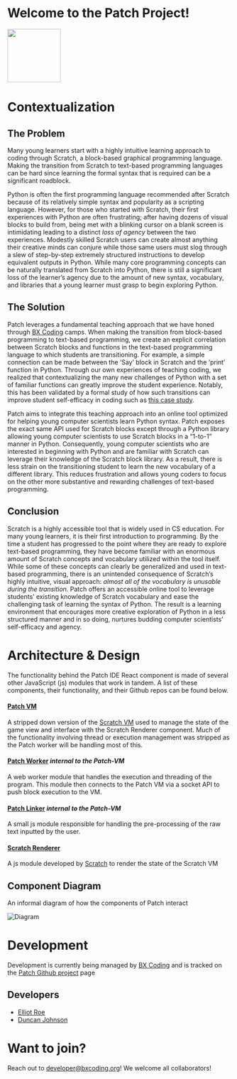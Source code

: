 # Welcome to the Patch Project!

<img src="https://bxcoding.org/wp-content/uploads/2023/02/PyatchLogo.png" width="120">

# Contextualization

## The Problem

Many young learners start with a highly intuitive learning approach to coding through Scratch, a block-based graphical programming language.  Making the transition from Scratch to text-based programming languages can be hard since learning the formal syntax that is required can be a significant roadblock.

Python is often the first programming language recommended after Scratch because of its relatively simple syntax and popularity as a scripting language. However, for those who started with Scratch, their first experiences with Python are often frustrating; after having dozens of visual blocks to build from, being met with a blinking cursor on a blank screen is intimidating leading to a distinct *loss of agency* between the two experiences. Modestly skilled Scratch users can create almost anything their creative minds can conjure while those same users must slog through a slew of step-by-step extremely structured instructions to develop equivalent outputs in Python. While many core programming concepts can be naturally translated from Scratch into Python, there is still a significant loss of the learner’s agency due to the amount of new syntax, vocabulary, and libraries that a young learner must grasp to begin exploring Python.
 

## The Solution

Patch leverages a fundamental teaching approach that we have honed through [BX Coding](https://bxcoding.com) camps. When making the transition from block-based programming to text-based programming, we create an explicit correlation between Scratch blocks and functions in the text-based programming language to which students are transitioning. For example, a simple connection can be made between the ‘Say’ block in Scratch and the ‘print’ function in Python. Through our own experiences of teaching coding, we realized that contextualizing the many new challenges of Python with a set of familiar functions can greatly improve the student experience. Notably, this has been validated by a formal study of how such transitions can improve student self-efficacy in coding such as [this case study](https://doi.org/10.1080/26939169.2022.2090467). 

Patch aims to integrate this teaching approach into an online tool optimized for helping young computer scientists learn Python syntax. Patch exposes the exact same API used for Scratch blocks except through a Python library allowing young computer scientists to use Scratch blocks in a “1-to-1” manner  in Python. Consequently, young computer scientists who are interested in beginning with Python and are familiar with Scratch can leverage their knowledge of the Scratch block library. As a result, there is less strain on the transitioning student to learn the new vocabulary of a different library. This reduces frustration and allows young coders to focus on the other more substantive and rewarding challenges of text-based programming.


## Conclusion

Scratch is a highly accessible tool that is widely used in CS education. For many young learners, it is their first introduction to programming. By the time a student has progressed to the point where they are ready to explore text-based programming, they have become familiar with an enormous amount of Scratch concepts and vocabulary utilized within the tool itself. While some of these concepts can clearly be generalized and used in text-based programming, there is an unintended consequence of Scratch’s highly intuitive, visual approach: *almost all of the vocabulary is unusable during the transition.* Patch offers an accessible online tool to leverage students’ existing knowledge of Scratch vocabulary and ease the challenging task of learning the syntax of Python. The result is a learning environment that encourages more creative exploration of Python in a less structured manner and in so doing, nurtures budding computer scientists’ self-efficacy and agency.

# Architecture & Design

The functionality behind the Patch IDE React component is made of several other JavaScript (js) modules that work in tandem. A list of these components, their functionality, and their Github repos can be found below.

#### [Patch VM](https://github.com/BX-Coding/pyatch-vm)

A stripped down version of the [Scratch VM](https://github.com/LLK/scratch-vm) used to manage the state of the game view and interface with the Scratch Renderer component. Much of the functionality involving thread or execution management was stripped as the Patch worker will be handling most of this.

#### [Patch Worker](https://github.com/BX-Coding/pyatch-worker) *internal to the Patch-VM*

A web worker module that handles the execution and threading of the program. This module then connects to the Patch VM via a socket API to push block execution to the VM.

#### [Patch Linker](https://github.com/BX-Coding/pyatch-linker) *internal to the Patch-VM*

A small js module responsible for handling the pre-processing of the raw text inputted by the user.

#### [Scratch Renderer](https://github.com/LLK/scratch-render)

A js module developed by [Scratch](https://github.com/LLK) to render the state of the Scratch VM

## Component Diagram

An informal diagram of how the components of Patch interact

![Diagram](https://bxcoding.org/wp-content/uploads/2023/02/Pyatch-2.0-Component-Diagram-2.jpg)

# Development

Development is currently being managed by [BX Coding](https://bxcoding.org) and is tracked on the [Patch Github project](https://github.com/orgs/BX-Coding/projects/1/views/1) page

## Developers

- [Elliot Roe](https://github.com/ElliotRoe)
- [Duncan Johnson](https://github.com/DuncanAJohnson)

# Want to join?

Reach out to developer@bxcoding.org! We welcome all collaborators!
